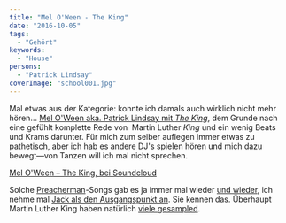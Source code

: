 ```yaml
---
title: "Mel O'Ween - The King"
date: "2016-10-05"
tags:
  - "Gehört"
keywords:
  - "House"
persons:
  - "Patrick Lindsay"
coverImage: "school001.jpg"
---
```


Mal etwas aus der Kategorie: konnte ich damals auch wirklich nicht mehr hören… [Mel O'Ween aka. Patrick Lindsay mit _The King_](https://www.discogs.com/Mel-OWeen-Patrick-Lindsey-School-01/release/121671), dem Grunde nach eine gefühlt komplette Rede von  Martin Luther _King_ und ein wenig Beats und Krams darunter. Für mich zum selber auflegen immer etwas zu pathetisch, aber ich hab es andere DJ's spielen hören und mich dazu bewegt—von Tanzen will ich mal nicht sprechen.

<a href="https://soundcloud.com/burning-heizefeiz-phoenix/mel-oween-the-king-www">Mel O'Ween – The King, bei Soundcloud</a>

Solche [Preacherman](https://www.discogs.com/Green-Velvet-Preacherman/release/1101450)\-Songs gab es ja immer mal wieder [und wieder](https://www.youtube.com/watch?v=MxufHM0Fc24), ich nehme mal [Jack als den Ausgangspunkt an](https://www.youtube.com/watch?v=U8bU_Ozd1sA). Sie kennen das. Überhaupt Martin Luther King haben natürlich [viele gesampled](http://www.whosampled.com/search/connections/?q=Martin%20Luther%20King).
